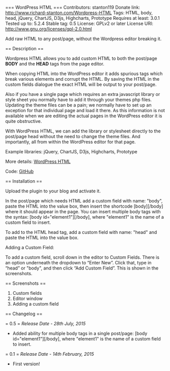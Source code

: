 === WordPress HTML ===
Contributors: stanton119
Donate link: http://www.richard-stanton.com/Wordpress-HTML
Tags: HTML, body, head, jQuery, ChartJS, D3js, Highcharts, Prototype
Requires at least: 3.0.1
Tested up to: 5.2.4
Stable tag: 0.5
License: GPLv2 or later
License URI: http://www.gnu.org/licenses/gpl-2.0.html

Add raw HTML to any post/page, without the Wordpress editor breaking it.

== Description ==

Wordpress HTML allows you to add custom HTML to both the post/page **BODY** and the **HEAD** tags from the page editor.

When copying HTML into the WordPress editor it adds spurious tags which break various elements and corrupt the HTML. By saving the HTML in the custom fields dialogue the exact HTML will be output to your post/page.

Also if you have a single page which requires an extra javascript library or style sheet you normally have to add it through your themes php files. Updating the theme files can be a pain; we normally have to set up an exception for that individual page and load it there. As this information is not available when we are editing the actual pages in the WordPress editor it is quite obstructive.

With WordPress HTML, we can add the library or stylesheet directly to the post/page head without the need to change the theme files. And importantly, all from within the WordPress editor for that page.

Example libraries:
jQuery, ChartJS, D3js, Highcharts, Prototype

More details: [WordPress HTML](http://www.richard-stanton.com/wordpress/wordpress-html/)

Code: [GitHub](https://github.com/stanton119/WordPress-HTML-Plugin)

== Installation ==

Upload the plugin to your blog and activate it.

In the post/page which needs HTML add a custom field with name: "body", paste the HTML into the value box, then insert the shortcode [body][/body] where it should appear in the page. You can insert multiple body tags with the syntax: [body id="element1"][/body], where "element1" is the name of a custom field to insert.

To add to the HTML head tag, add a custom field with name: "head" and paste the HTML into the value box.


Adding a Custom Field:

To add a custom field, scroll down in the editor to Custom Fields. There is an option underneath the dropdown to “Enter New”. Click that, type in “head” or "body", and then click “Add Custom Field”. This is shown in the screenshots.

== Screenshots ==

1. Custom fields
2. Editor window
3. Adding a custom field

== Changelog ==

= 0.5 =
*Release Date - 28th July, 2015*

* Added ability for multiple body tags in a single post/page: [body id="element1"][/body], where "element1" is the name of a custom field to insert.

= 0.1 =
*Release Date - 14th February, 2015*

* First version!
